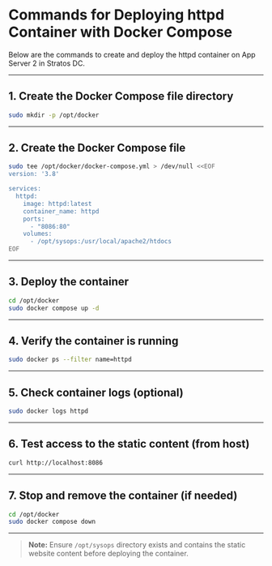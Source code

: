 # Commands for Deploying httpd Container with Docker Compose

Below are the commands to create and deploy the httpd container on App Server 2 in Stratos DC.

---

## 1. Create the Docker Compose file directory
```bash
sudo mkdir -p /opt/docker
```

---

## 2. Create the Docker Compose file
```bash
sudo tee /opt/docker/docker-compose.yml > /dev/null <<EOF
version: '3.8'

services:
  httpd:
    image: httpd:latest
    container_name: httpd
    ports:
      - "8086:80"
    volumes:
      - /opt/sysops:/usr/local/apache2/htdocs
EOF
```

---

## 3. Deploy the container
```bash
cd /opt/docker
sudo docker compose up -d
```

---

## 4. Verify the container is running
```bash
sudo docker ps --filter name=httpd
```

---

## 5. Check container logs (optional)
```bash
sudo docker logs httpd
```

---

## 6. Test access to the static content (from host)
```bash
curl http://localhost:8086
```

---

## 7. Stop and remove the container (if needed)
```bash
cd /opt/docker
sudo docker compose down
```

---

> **Note:** Ensure `/opt/sysops` directory exists and contains the static website content before deploying the container.
```
